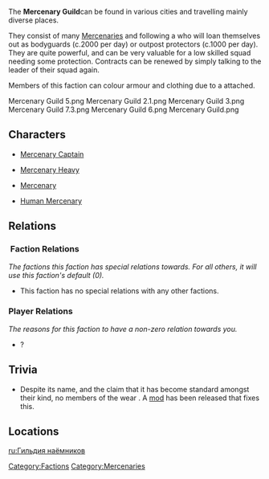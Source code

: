 The **Mercenary Guild**can be found in various cities and travelling
mainly diverse places.

They consist of many [Mercenaries](Mercenary.md "wikilink") and [](Mercenary_Heavy.md) following a [](Mercenary_Captain.md)who will loan themselves out as
bodyguards (c.2000 per day) or outpost protectors (c.1000 per day). They
are quite powerful, and can be very valuable for a low skilled squad
needing some protection. Contracts can be renewed by simply talking to
the leader of their squad again.

Members of this faction can colour armour and clothing due to a [](Colour_Scheme.md) attached.

Mercenary Guild 5.png Mercenary Guild 2.1.png Mercenary Guild 3.png
Mercenary Guild 7.3.png Mercenary Guild 6.png Mercenary Guild.png

## Characters

- [Mercenary Captain](Mercenary_Captain.md "wikilink")

<!-- -->

- [Mercenary Heavy](Mercenary_Heavy.md "wikilink")

<!-- -->

- [Mercenary](Mercenary.md "wikilink")

<!-- -->

- [Human Mercenary](Human_Mercenary.md "wikilink")

## Relations

###  Faction Relations

*The factions this faction has special relations towards. For all
others, it will use this faction's default (0).*

- This faction has no special relations with any other factions.

### Player Relations

*The reasons for this faction to have a non-zero relation towards you.*

- ?

## Trivia

- Despite its name, and the claim that it has become standard amongst
  their kind, no members of the [](03%20-%20Projects%20&%20Wikis/Kenshi/Kenshi%20Wiki/Kenshi%20Wiki%20Template/Mercenary_Guild.md) wear [](Mercenary_Plate.md). A
  [mod](https://steamcommunity.com/sharedfiles/filedetails/?id=2405404519)
  has been released that fixes this.

## Locations

[ru:Гильдия наёмников](ru:Гильдия_наёмников "wikilink")

[Category:Factions](Category:Factions "wikilink")
[Category:Mercenaries](Category:Mercenaries "wikilink")
